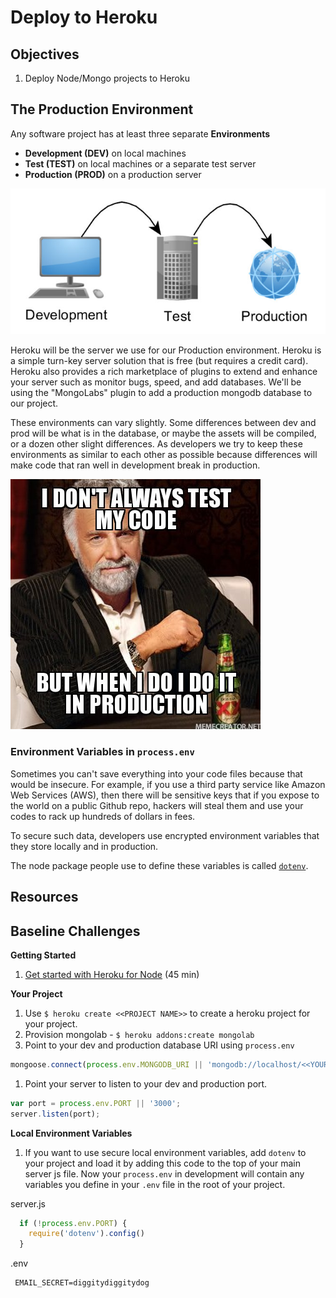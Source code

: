 # Deploy to Heroku

## Objectives

1. Deploy Node/Mongo projects to Heroku

## The Production Environment

Any software project has at least three separate **Environments**

- **Development (DEV)** on local machines
- **Test (TEST)** on local machines or a separate test server
- **Production (PROD)** on a production server

![evironments](assets/different-environments.jpg)

Heroku will be the server we use for our Production environment. Heroku is a simple turn-key server solution that is free (but requires a credit card). Heroku also provides a rich marketplace of plugins to extend and enhance your server such as monitor bugs, speed, and add databases. We'll be using the "MongoLabs" plugin to add a production mongodb database to our project.

These environments can vary slightly.  Some differences between dev and prod will be what is in the database, or maybe the assets will be compiled, or a dozen other slight differences. As developers we try to keep these environments as similar to each other as possible because differences will make code that ran well in development break in production.

![testing](assets/interesting.jpg)

### Environment Variables in `process.env`

Sometimes you can't save everything into your code files because that would be insecure. For example, if you use a third party service like Amazon Web Services (AWS), then there will be sensitive keys that if you expose to the world on a public Github repo, hackers will steal them and use your codes to rack up hundreds of dollars in fees.

To secure such data, developers use encrypted environment variables that they store locally and in production.

The node package people use to define these variables is called [`dotenv`](https://www.npmjs.com/package/dotenv).

## Resources

## Baseline Challenges

**Getting Started**
1. [Get started with Heroku for Node](https://devcenter.heroku.com/articles/getting-started-with-nodejs#introduction) (45 min)

**Your Project**
1. Use `$ heroku create <<PROJECT NAME>>` to create a heroku project for your project.
1. Provision mongolab - `$ heroku addons:create mongolab`
1. Point to your dev and production database URI using `process.env`

  ```js
  mongoose.connect(process.env.MONGODB_URI || 'mongodb://localhost/<<YOUR DATABASE NAME>>');
  ```
1. Point your server to listen to your dev and production port.

  ```js
  var port = process.env.PORT || '3000';
  server.listen(port);
  ```

**Local Environment Variables**

1. If you want to use secure local environment variables, add `dotenv` to your project and load it by adding this code to the top of your main server js file. Now your `process.env` in development will contain any variables you define in your `.env` file in the root of your project.

  server.js
  ```js
    if (!process.env.PORT) {
      require('dotenv').config()  
    }
  ```

  .env
  ```
   EMAIL_SECRET=diggitydiggitydog
  ```
